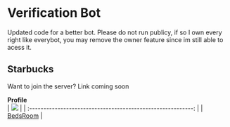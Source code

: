 # Verification Bot
Updated code for a better bot. Please do not run publicy, if so I own every right like everybot, you may remove the owner feature since im still able to acess it.

## Starbucks
Want to join the server? Link coming soon

**Profile**  
  | <img src = "https://avatars.githubusercontent.com/u/91224083?v=4"> | 
| :----------------------------------------------------------: | 
|     [BedsRoom](https://github.com/bedsroom) |   
